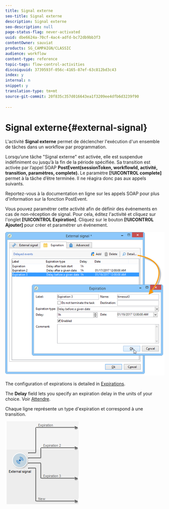 ```yaml
---
title: Signal externe
seo-title: Signal externe
description: Signal externe
seo-description: null
page-status-flag: never-activated
uuid: dbe6624a-70cf-4ac4-adfd-bc72db9bb3f3
contentOwner: sauviat
products: SG_CAMPAIGN/CLASSIC
audience: workflow
content-type: reference
topic-tags: flow-control-activities
discoiquuid: 3739593f-056c-4165-87ef-63c812bd3c43
index: y
internal: n
snippet: y
translation-type: tm+mt
source-git-commit: 20f835c357d016643ea1f3209ee4dfb6d3239f90

---
```



# Signal externe{#external-signal}

L&#39;activité **Signal externe** permet de déclencher l&#39;exécution d&#39;un ensemble de tâches dans un workflow par programmation.

Lorsqu’une tâche &quot;Signal externe&quot; est activée, elle est suspendue indéfiniment ou jusqu’à la fin de la période spécifiée. Sa transition est activée par l’appel SOAP **PostEvent(sessionToken, workflowId, activité, transition, paramètres, complete).** Le paramètre **[!UICONTROL complete]** permet à la tâche d’être terminée. Il ne réagira donc pas aux appels suivants.

Reportez-vous à la documentation en ligne sur les appels SOAP pour plus d&#39;information sur la fonction PostEvent.

Vous pouvez paramétrer cette activité afin de définir des événements en cas de non-réception de signal. Pour cela, éditez l&#39;activité et cliquez sur l&#39;onglet **[!UICONTROL Expiration]**. Cliquez sur le bouton **[!UICONTROL Ajouter]** pour créer et paramétrer un événement.

![](assets/edit_signal.png)

The configuration of expirations is detailed in [Expirations](../../workflow/using/executing-a-workflow.md#expirations).

The **Delay** field lets you specify an expiration delay in the units of your choice. Voir [Attendre](../../workflow/using/wait.md).

Chaque ligne représente un type d&#39;expiration et correspond à une transition.

![](assets/external_sign_diag.png)

